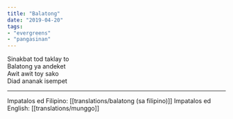 ```yaml
---
title: "Balatong"
date: "2019-04-20"
tags:
- "evergreens"
- "pangasinan"
---
```

Sinakbat tod taklay to  
Balatong ya andeket  
Awit awit toy sako  
Diad ananak isempet

***
Impatalos ed Filipino: [[translations/balatong (sa filipino)]]
Impatalos ed English: [[translations/munggo]]